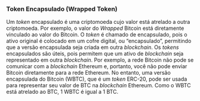 ### Token Encapsulado (Wrapped Token)

Um _token_ encapsulado é uma criptomoeda cujo valor está atrelado a outra criptomoeda. Por exemplo, o valor do _Wrapped_ Bitcoin está diretamente vinculado ao valor do Bitcoin. O _token_ é chamado de encapsulado, pois o ativo original é colocado em um cofre digital, ou “encapsulado”, permitindo que a versão encapsulada seja criada em outra _blockchain_. Os _tokens_ encapsulados são úteis, pois permitem que um ativo de _blockchain_ seja representado em outra _blockchain_. Por exemplo, a rede Bitcoin não pode se comunicar com a _blockchain_ Ethereum e, portanto, você não pode enviar Bitcoin diretamente para a rede Ethereum. No entanto, uma versão encapsulada do Bitcoin (WBTC), que é um _token_ ERC-20, pode ser usada para representar seu valor de BTC na _blockchain_ Ethereum. Como o WBTC está atrelado ao BTC, 1 WBTC é igual a 1 BTC.

